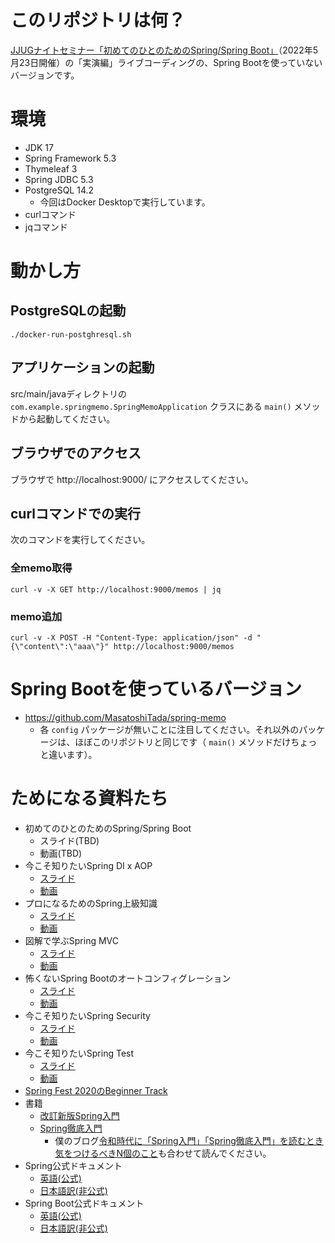 # このリポジトリは何？
[JJUGナイトセミナー「初めてのひとのためのSpring/Spring Boot」](https://jjug.doorkeeper.jp/events/137022)（2022年5月23日開催）の「実演編」ライブコーディングの、Spring Bootを使っていないバージョンです。

# 環境
- JDK 17
- Spring Framework 5.3
- Thymeleaf 3
- Spring JDBC 5.3
- PostgreSQL 14.2
    - 今回はDocker Desktopで実行しています。
- curlコマンド
- jqコマンド

# 動かし方
## PostgreSQLの起動
```shell
./docker-run-postghresql.sh
```

## アプリケーションの起動
src/main/javaディレクトリの `com.example.springmemo.SpringMemoApplication` クラスにある `main()` メソッドから起動してください。

## ブラウザでのアクセス
ブラウザで http://localhost:9000/ にアクセスしてください。

## curlコマンドでの実行
次のコマンドを実行してください。

### 全memo取得
```shell
curl -v -X GET http://localhost:9000/memos | jq
```

### memo追加
```shell
curl -v -X POST -H "Content-Type: application/json" -d "{\"content\":\"aaa\"}" http://localhost:9000/memos
```

# Spring Bootを使っているバージョン
- https://github.com/MasatoshiTada/spring-memo
    - 各 `config` パッケージが無いことに注目してください。それ以外のパッケージは、ほぼこのリポジトリと同じです（ `main()` メソッドだけちょっと違います）。

# ためになる資料たち
- 初めてのひとのためのSpring/Spring Boot
    - スライド(TBD)
    - 動画(TBD)
- 今こそ知りたいSpring DI x AOP
    - [スライド](https://www.docswell.com/s/MasatoshiTada/Z818E5-spring-di-aop-for-every-developers)
    - [動画](https://www.youtube.com/watch?v=LGtdpsmMfvI)
- プロになるためのSpring上級知識
    - [スライド](https://www.docswell.com/s/MasatoshiTada/K1XMLK-advanced-spring-for-professionals)
    - [動画](https://www.youtube.com/watch?v=c5ha8FmdNmw)
- 図解で学ぶSpring MVC
    - [スライド](https://speakerdeck.com/otty375/architecture-of-spring-mvc)
    - [動画](https://youtu.be/szqIWhPnzjM?t=1635)
- 怖くないSpring Bootのオートコンフィグレーション
    - [スライド](https://www.slideshare.net/KouheiToki/spring-boot-250772616)
    - [動画](https://www.youtube.com/watch?v=8saUt8sxgsI)
- 今こそ知りたいSpring Security
    - [スライド](https://www.slideshare.net/KouheiToki/spring-fest2020-springsecurity)
    - [動画](https://youtu.be/o_opWd9cZ10)
- 今こそ知りたいSpring Test
    - [スライド](https://speakerdeck.com/rshindo/spring-fest-2020)
    - [動画](https://youtu.be/TSuCehg7J24)
- [Spring Fest 2020のBeginner Track](https://springfest2020.springframework.jp/#sessions)
- 書籍
    - [改訂新版Spring入門](https://www.amazon.co.jp/dp/B01H12Z40U/)
    - [Spring徹底入門](https://www.amazon.co.jp/dp/B01IEWNLBU/)
        - 僕のブログ[令和時代に「Spring入門」「Spring徹底入門」を読むとき気をつけるべきN個のこと](https://qiita.com/suke_masa/items/392976749fce94a8ef1f)も合わせて読んでください。
- Spring公式ドキュメント
    - [英語(公式)](https://docs.spring.io/spring-framework/docs/current/reference/html/)
    - [日本語訳(非公式)](https://spring.pleiades.io/spring-framework/docs/current/reference/html/)
- Spring Boot公式ドキュメント
    - [英語(公式)](https://docs.spring.io/spring-boot/docs/current/reference/htmlsingle/)
    - [日本語訳(非公式)](https://spring.pleiades.io/spring-boot/docs/current/reference/html/)